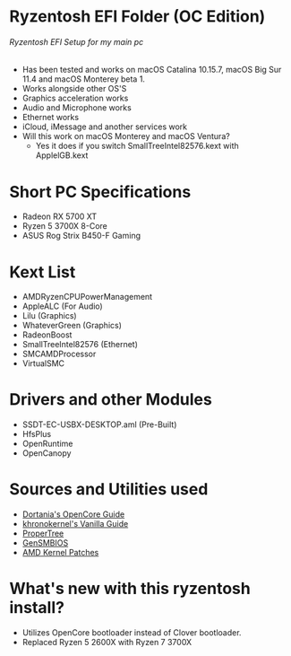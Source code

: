 # Ryzentosh EFI Folder (OC Edition)
###### Ryzentosh EFI Setup for my main pc
- Has been tested and works on macOS Catalina 10.15.7, macOS Big Sur 11.4 and macOS Monterey beta 1.
- Works alongside other OS'S
- Graphics acceleration works
- Audio and Microphone works
- Ethernet works
- iCloud, iMessage and another services work
- Will this work on macOS Monterey and macOS Ventura?
  - Yes it does if you switch SmallTreeIntel82576.kext with ApplelGB.kext

# Short PC Specifications
- Radeon RX 5700 XT
- Ryzen 5 3700X 8-Core
- ASUS Rog Strix B450-F Gaming

# Kext List
- AMDRyzenCPUPowerManagement
- AppleALC (For Audio)
- Lilu (Graphics)
- WhateverGreen (Graphics)
- RadeonBoost
- SmallTreeIntel82576 (Ethernet)
- SMCAMDProcessor
- VirtualSMC

# Drivers and other Modules
- SSDT-EC-USBX-DESKTOP.aml (Pre-Built)
- HfsPlus
- OpenRuntime
- OpenCanopy

# Sources and Utilities used
- [Dortania's OpenCore Guide](https://dortania.github.io/OpenCore-Install-Guide/)
- [khronokernel's Vanilla Guide](https://khronokernel-2.gitbook.io/opencore-vanilla-desktop-guide/)
- [ProperTree](https://github.com/corpnewt/ProperTree)
- [GenSMBIOS](https://github.com/corpnewt/GenSMBIOS)
- [AMD Kernel Patches](https://github.com/AMD-OSX/AMD_Vanilla/tree/opencore)

# What's new with this ryzentosh install?
- Utilizes OpenCore bootloader instead of Clover bootloader.
- Replaced Ryzen 5 2600X with Ryzen 7 3700X
